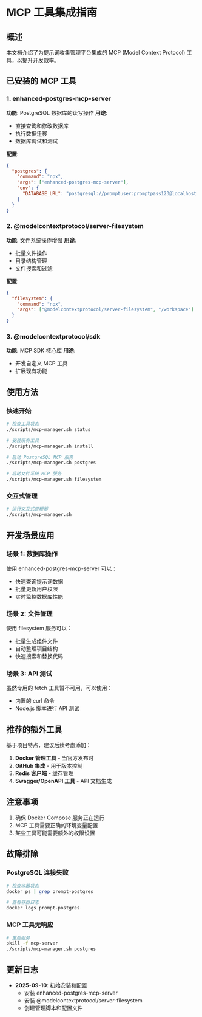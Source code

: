 # MCP 工具集成指南

## 概述
本文档介绍了为提示词收集管理平台集成的 MCP (Model Context Protocol) 工具，以提升开发效率。

## 已安装的 MCP 工具

### 1. enhanced-postgres-mcp-server
**功能**: PostgreSQL 数据库的读写操作
**用途**: 
- 直接查询和修改数据库
- 执行数据迁移
- 数据库调试和测试

**配置**:
```json
{
  "postgres": {
    "command": "npx",
    "args": ["enhanced-postgres-mcp-server"],
    "env": {
      "DATABASE_URL": "postgresql://promptuser:promptpass123@localhost:5432/promptdb"
    }
  }
}
```

### 2. @modelcontextprotocol/server-filesystem
**功能**: 文件系统操作增强
**用途**:
- 批量文件操作
- 目录结构管理
- 文件搜索和过滤

**配置**:
```json
{
  "filesystem": {
    "command": "npx",
    "args": ["@modelcontextprotocol/server-filesystem", "/workspace"]
  }
}
```

### 3. @modelcontextprotocol/sdk
**功能**: MCP SDK 核心库
**用途**:
- 开发自定义 MCP 工具
- 扩展现有功能

## 使用方法

### 快速开始
```bash
# 检查工具状态
./scripts/mcp-manager.sh status

# 安装所有工具
./scripts/mcp-manager.sh install

# 启动 PostgreSQL MCP 服务
./scripts/mcp-manager.sh postgres

# 启动文件系统 MCP 服务
./scripts/mcp-manager.sh filesystem
```

### 交互式管理
```bash
# 运行交互式管理器
./scripts/mcp-manager.sh
```

## 开发场景应用

### 场景 1: 数据库操作
使用 enhanced-postgres-mcp-server 可以：
- 快速查询提示词数据
- 批量更新用户权限
- 实时监控数据库性能

### 场景 2: 文件管理
使用 filesystem 服务可以：
- 批量生成组件文件
- 自动整理项目结构
- 快速搜索和替换代码

### 场景 3: API 测试
虽然专用的 fetch 工具暂不可用，可以使用：
- 内置的 curl 命令
- Node.js 脚本进行 API 测试

## 推荐的额外工具

基于项目特点，建议后续考虑添加：

1. **Docker 管理工具** - 当官方发布时
2. **GitHub 集成** - 用于版本控制
3. **Redis 客户端** - 缓存管理
4. **Swagger/OpenAPI 工具** - API 文档生成

## 注意事项

1. 确保 Docker Compose 服务正在运行
2. MCP 工具需要正确的环境变量配置
3. 某些工具可能需要额外的权限设置

## 故障排除

### PostgreSQL 连接失败
```bash
# 检查容器状态
docker ps | grep prompt-postgres

# 查看容器日志
docker logs prompt-postgres
```

### MCP 工具无响应
```bash
# 重启服务
pkill -f mcp-server
./scripts/mcp-manager.sh postgres
```

## 更新日志

- **2025-09-10**: 初始安装和配置
  - 安装 enhanced-postgres-mcp-server
  - 安装 @modelcontextprotocol/server-filesystem
  - 创建管理脚本和配置文件